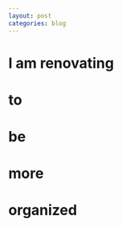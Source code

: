 ```yaml
---
layout: post
categories: blog
---
```

<div class='announce'>
    <h1>I am renovating</h1>
    <h1 class='slant a1'>to</h1>
    <h1 class='slant a2'>be</h1>
    <h1 class='slant'>more<h1>
    <h1>organized</h1>
</div>
<script>
$('.announce .slant'
    ).lettering();

slant('a1','right');
slant('a2','left');

function slant(classname,direction){
    var parent = document.getElementsByClassName(classname),
        spans = parent[0].getElementsByTagName('span'),
        margin;

    direction === 'left' ? margin = 'marginRight' : margin = 'marginLeft';

    for (var i=0; i < spans.length; i ++) {

        spans[i].style[margin] = 25*i + 'px'; //Element.style.maginLeft
    }
}
</script>